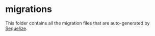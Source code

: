 # migrations
This folder contains all the migration files that are auto-generated by [Sequelize](https://sequelize.org/).